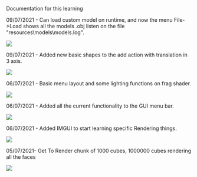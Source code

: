 Documentation for this learning

09/07/2021 - Can load custom model on runtime, and now the menu File->Load shows all the models .obj listen on the file "resources\\models\\models.log".

<img src="https://shared.graphics/storage/m/_v2/317934842270584832/1672d1d81-1ab3fb/vNGel1wt1EXg/oPJIQFIPyy2o464w7zKIYxGmd1uJlHdbIai4Lryg.png">

09/07/2021 - Added new basic shapes to the add action with translation in 3 axis.

<img src="https://shared.graphics/storage/m/_v2/317934842270584832/4be6889c4-9a72ca/45AZX9fZoxtY/ZmE0TYvf7WBK37WIXC5uAp14nBWTmdJIe9pAR6SU.jpg">

06/07/2021 - Basic menu layout and some lighting functions on frag shader.

<img src="https://shared.graphics/storage/m/_v2/317934842270584832/4be6889c4-9a72ca/JUL3UO6dQ8De/USiJGOUwQsaiixSbBohPW2zcVPohFRZOu6K64Wns.jpg">

06/07/2021 - Added all the current functionality to the GUI menu bar.

<img src="https://shared.graphics/storage/m/_v2/317934842270584832/4be6889c4-9a72ca/phztjXO8vHEg/iHbUbOnB1aApMNEW3uAIvXhIkUYDiOVpy3lKhzTL.jpg">

06/07/2021 - Added IMGUI to start learning specific Rendering things.

<img src="https://shared.graphics/storage/m/_v2/317934842270584832/4be6889c4-9a72ca/uImvzLN6q909/eXygKIOunvA4NCJ8EONDKZBxkOUCd7qq4NqaSQDH.jpg">

05/07/2021- Get To Render chunk of 1000 cubes, 1000000 cubes rendering all the faces 

<img src="https://shared.graphics/storage/m/_v2/317934842270584832/4be6889c4-9a72ca/ZjGpPQvoywc6/IgbMDuHzjUp3qnvm8aBfcclCihAIk8pdTnrntKxo.jpg">

